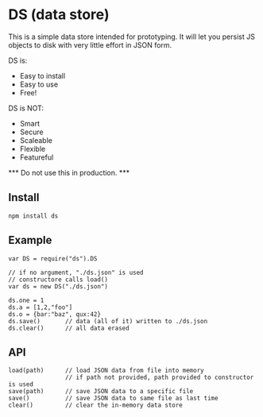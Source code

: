 
# DS (data store)

This is a simple data store intended for prototyping.
It will let you persist JS objects to disk with very little effort in JSON form.

DS is:

* Easy to install
* Easy to use
* Free!

DS is NOT:

* Smart
* Secure
* Scaleable
* Flexible
* Featureful

*** Do not use this in production. ***

## Install

	npm install ds

## Example

	var DS = require("ds").DS

	// if no argument, "./ds.json" is used
	// constructore calls load()
	var ds = new DS("./ds.json")

	ds.one = 1
	ds.a = [1,2,"foo"]
	ds.o = {bar:"baz", qux:42}
	ds.save()		// data (all of it) written to ./ds.json
	ds.clear()		// all data erased

## API

	load(path)		// load JSON data from file into memory
					// if path not provided, path provided to constructor is used
	save(path)		// save JSON data to a specific file
	save()			// save JSON data to same file as last time
	clear()			// clear the in-memory data store



